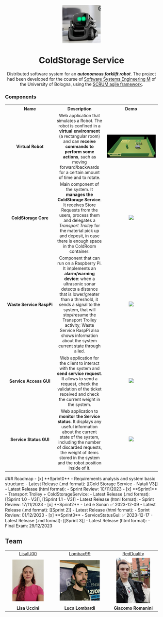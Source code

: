 
<div align="center">
  <img align="center" width="25%" src="Other/RobotIcon.jpg"/>
  
  <h1>ColdStorage Service</h1>
  
Distributed software system for an _**autonomous forklift robot**_. The project had been developed for the course of [Software Systems Engineering M](https://www.unibo.it/en/teaching/course-unit-catalogue/course-unit/2023/468003) of the University of Bologna, using the [SCRUM agile framework](https://www.scrum.org/resources/what-is-scrum).
  
</div>

### Components
<table>
  <tr align="center">
    <th width="15%">Name</th>
    <th width="35%">Description</th>
    <th width="50%">Demo</th>
  </tr>
  <tr align="center">
    <td><b>Virtual&nbsp;Robot</b></td>
    <td>
      Web application that simulates a Robot. The robot is confined in a <b>virtual environment</b> (a rectangular room) and can <b>receive commands to perform some actions</b>, such as moving forward/backwards for a certain amount of time and to rotate.
    </td>
    <td><img src="Other/ColdStorageServiceRoomAnnoted.png"/></td>
  </tr>
  <tr align="center">
    <td><b>ColdStorage&nbsp;Core</b></td>
    <td>
      Main component of the system. It <b>manages the ColdStorage Service</b>. It receives Store Requests from the users, process them and delegates a <i>Transport Trolley</i> for the material pick up and deposit, in case there is enough space in the ColdRoom container.
    </td>
    <td><img src="./commons/resources/imgs/gifs/Demo_MapEditor.gif"/></td>
  </tr>
  <tr align="center">
    <td><b>Waste&nbsp;Service&nbsp;RaspPi</b></td>
    <td>
			Component that can run on a Raspberry Pi. It implements an <b>alarm/warning device</b>: when a ultrasonic sonar detects a distance that is lower/greater than a threshold, it sends a signal to the system, that will stop/resume the Transport Trolley activity; Waste Service RaspPi also shows information about the system current state through a led.
	</td>
    <td><img src="./commons/resources/imgs/gifs/Demo_WasteServiceCore.gif"/></td>
  </tr>
  <tr align="center">
    <td><b>Service&nbsp;Access&nbsp;GUI</b></td>
    <td>
			Web application for the client to interact with the system and <b>send service request</b>. It allows to send a request, check the validation of the ticket received and check the current weight in the system.
		</td>
    <td><img width="80%" src="./commons/resources/imgs/gifs/Demo_WasteServiceRPi_Simulated.gif"/></td>
  </tr>
  <tr align="center">
    <td><b>Service&nbsp;Status&nbsp;GUI</b></td>
    <td>
			Web application to <b>monitor the Service status</b>. It displays any useful information about the current state of the system, including the number of discarded requests, the weight of items stored in the system and the robot position inside of it.
		</td>
    <td><img src="./commons/resources/imgs/gifs/Demo_WasteServiceGUI.gif"/></td>
  </tr>
</table>
### Roadmap
- [x] **Sprint0** - Requirements analysis and system basic structure: 
  - Latest Release (.md format): [[Cold Storage Service - Natali V3]]
  - Latest Release (html format):
  - Sprint Review: 10/11/2023
- [x] **Sprint1** - Transport Trolley + ColdStorageService: 
  - Latest Release (.md format): [[Sprint 1.0 - V3]], [[Sprint 1.1 - V3]]
  - Latest Release (html format):
  - Sprint Review: 17/11/2023
- [x] **Sprint2** - Led e Sonar: ✅ 2023-12-09
  - Latest Release (.md format): [[Sprint 2]]
  - Latest Release (html format):
  - Sprint Review: 01/12/2023
- [x] **Sprint3** - ServiceStatusGui: ✅ 2023-12-17
  - Latest Release (.md format): [[Sprint 3]]
  - Latest Release (html format):
  - Final Exam: 29/12/2023

## Team
<table>
  <!--<tr align="center"><td colspan="3"><b>Team BCR</b></td></tr>-->
  <tr align="center">
    <td><a href="https://github.com/LisaIU00">LisalU00</a></td>
    <td><a href="https://github.com/Lombax99">Lombax99</a></td>
    <td><a href="https://github.com/RedDuality">RedDuality</a></td>
  </tr>
    <tr align="center">
    <td><img width="75%" src=".\LisaUccini.png"></td>
    <td><img width="75%" src=".\LucaLombardi.jpg"></td>
    <td><img width="75%" src=".\GiacomoRomanini.jpg"></td>
  </tr>
  <tr align="center">
    <td><b>Lisa Uccini</b></td>
    <td><b>Luca Lombardi</b></td>
    <td><b>Giacomo Romanini</b></td>
  </tr>
</table>
